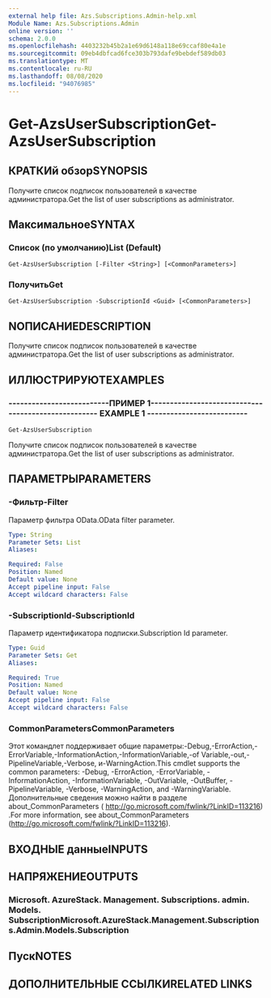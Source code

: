 ```yaml
---
external help file: Azs.Subscriptions.Admin-help.xml
Module Name: Azs.Subscriptions.Admin
online version: ''
schema: 2.0.0
ms.openlocfilehash: 4403232b45b2a1e69d6148a118e69ccaf80e4a1e
ms.sourcegitcommit: 09eb4dbfcad6fce303b793dafe9bebdef589db03
ms.translationtype: MT
ms.contentlocale: ru-RU
ms.lasthandoff: 08/08/2020
ms.locfileid: "94076985"
---
```

# <span data-ttu-id="e387a-101">Get-AzsUserSubscription</span><span class="sxs-lookup"><span data-stu-id="e387a-101">Get-AzsUserSubscription</span></span>

## <span data-ttu-id="e387a-102">КРАТКИй обзор</span><span class="sxs-lookup"><span data-stu-id="e387a-102">SYNOPSIS</span></span>
<span data-ttu-id="e387a-103">Получите список подписок пользователей в качестве администратора.</span><span class="sxs-lookup"><span data-stu-id="e387a-103">Get the list of user subscriptions as administrator.</span></span>

## <span data-ttu-id="e387a-104">Максимальное</span><span class="sxs-lookup"><span data-stu-id="e387a-104">SYNTAX</span></span>

### <span data-ttu-id="e387a-105">Список (по умолчанию)</span><span class="sxs-lookup"><span data-stu-id="e387a-105">List (Default)</span></span>
```
Get-AzsUserSubscription [-Filter <String>] [<CommonParameters>]
```

### <span data-ttu-id="e387a-106">Получить</span><span class="sxs-lookup"><span data-stu-id="e387a-106">Get</span></span>
```
Get-AzsUserSubscription -SubscriptionId <Guid> [<CommonParameters>]
```

## <span data-ttu-id="e387a-107">NОПИСАНИЕ</span><span class="sxs-lookup"><span data-stu-id="e387a-107">DESCRIPTION</span></span>
<span data-ttu-id="e387a-108">Получите список подписок пользователей в качестве администратора.</span><span class="sxs-lookup"><span data-stu-id="e387a-108">Get the list of user subscriptions as administrator.</span></span>

## <span data-ttu-id="e387a-109">ИЛЛЮСТРИРУЮТ</span><span class="sxs-lookup"><span data-stu-id="e387a-109">EXAMPLES</span></span>

### <span data-ttu-id="e387a-110">--------------------------ПРИМЕР 1--------------------------</span><span class="sxs-lookup"><span data-stu-id="e387a-110">-------------------------- EXAMPLE 1 --------------------------</span></span>
```
Get-AzsUserSubscription
```

<span data-ttu-id="e387a-111">Получите список подписок пользователей в качестве администратора.</span><span class="sxs-lookup"><span data-stu-id="e387a-111">Get the list of user subscriptions as administrator.</span></span>

## <span data-ttu-id="e387a-112">ПАРАМЕТРЫ</span><span class="sxs-lookup"><span data-stu-id="e387a-112">PARAMETERS</span></span>

### <span data-ttu-id="e387a-113">-Фильтр</span><span class="sxs-lookup"><span data-stu-id="e387a-113">-Filter</span></span>
<span data-ttu-id="e387a-114">Параметр фильтра OData.</span><span class="sxs-lookup"><span data-stu-id="e387a-114">OData filter parameter.</span></span>

```yaml
Type: String
Parameter Sets: List
Aliases: 

Required: False
Position: Named
Default value: None
Accept pipeline input: False
Accept wildcard characters: False
```

### <span data-ttu-id="e387a-115">-SubscriptionId</span><span class="sxs-lookup"><span data-stu-id="e387a-115">-SubscriptionId</span></span>
<span data-ttu-id="e387a-116">Параметр идентификатора подписки.</span><span class="sxs-lookup"><span data-stu-id="e387a-116">Subscription Id parameter.</span></span>

```yaml
Type: Guid
Parameter Sets: Get
Aliases: 

Required: True
Position: Named
Default value: None
Accept pipeline input: False
Accept wildcard characters: False
```

### <span data-ttu-id="e387a-117">CommonParameters</span><span class="sxs-lookup"><span data-stu-id="e387a-117">CommonParameters</span></span>
<span data-ttu-id="e387a-118">Этот командлет поддерживает общие параметры:-Debug,-ErrorAction,-ErrorVariable,-InformationAction,-InformationVariable,-of Variable,-out,-PipelineVariable,-Verbose, и-WarningAction.</span><span class="sxs-lookup"><span data-stu-id="e387a-118">This cmdlet supports the common parameters: -Debug, -ErrorAction, -ErrorVariable, -InformationAction, -InformationVariable, -OutVariable, -OutBuffer, -PipelineVariable, -Verbose, -WarningAction, and -WarningVariable.</span></span> <span data-ttu-id="e387a-119">Дополнительные сведения можно найти в разделе about_CommonParameters ( http://go.microsoft.com/fwlink/?LinkID=113216) .</span><span class="sxs-lookup"><span data-stu-id="e387a-119">For more information, see about_CommonParameters (http://go.microsoft.com/fwlink/?LinkID=113216).</span></span>

## <span data-ttu-id="e387a-120">ВХОДНЫЕ данные</span><span class="sxs-lookup"><span data-stu-id="e387a-120">INPUTS</span></span>

## <span data-ttu-id="e387a-121">НАПРЯЖЕНИЕ</span><span class="sxs-lookup"><span data-stu-id="e387a-121">OUTPUTS</span></span>

### <span data-ttu-id="e387a-122">Microsoft. AzureStack. Management. Subscriptions. admin. Models. Subscription</span><span class="sxs-lookup"><span data-stu-id="e387a-122">Microsoft.AzureStack.Management.Subscriptions.Admin.Models.Subscription</span></span>

## <span data-ttu-id="e387a-123">Пуск</span><span class="sxs-lookup"><span data-stu-id="e387a-123">NOTES</span></span>

## <span data-ttu-id="e387a-124">ДОПОЛНИТЕЛЬНЫЕ ССЫЛКИ</span><span class="sxs-lookup"><span data-stu-id="e387a-124">RELATED LINKS</span></span>

